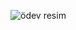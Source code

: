 ![ödev resim](https://github.com/NursenaErtugrul/Kodluyoruz/blob/main/Kodluyoruz%20HTML%20%C3%96dev-2/Screenshot%20of%20Assignment%202.jpg)
